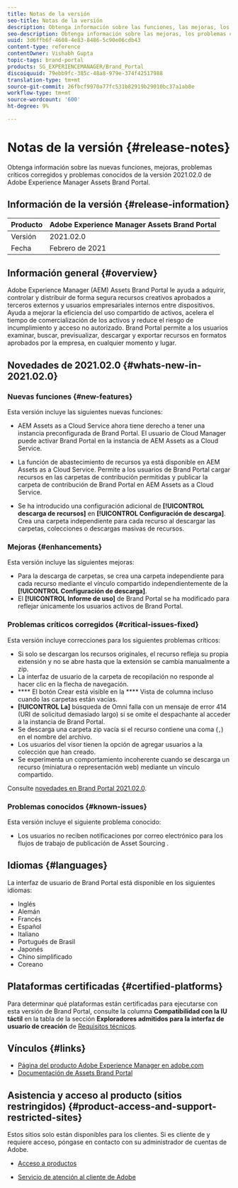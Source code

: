 ```yaml
---
title: Notas de la versión
seo-title: Notas de la versión
description: Obtenga información sobre las funciones, las mejoras, los problemas críticos corregidos y los problemas conocidos en la versión 2021.02.0 de Adobe Experience Manager Assets Brand Portal.
seo-description: Obtenga información sobre las mejoras, los problemas críticos corregidos y los problemas conocidos en la versión 2021.02.0 de Adobe Experience Manager Assets Brand Portal.
uuid: 3d6ffb6f-4608-4e83-8486-5c90e06cdb43
content-type: reference
contentOwner: Vishabh Gupta
topic-tags: brand-portal
products: SG_EXPERIENCEMANAGER/Brand_Portal
discoiquuid: 79ebb9fc-385c-48a8-979e-374f42517988
translation-type: tm+mt
source-git-commit: 26fbcf9970a77fc531b82919b29010bc37a1ab8e
workflow-type: tm+mt
source-wordcount: '600'
ht-degree: 9%

---
```



# Notas de la versión {#release-notes}

Obtenga información sobre las nuevas funciones, mejoras, problemas críticos corregidos y problemas conocidos de la versión 2021.02.0 de Adobe Experience Manager Assets Brand Portal.

## Información de la versión {#release-information}

| Producto | Adobe Experience Manager Assets Brand Portal |
|---|---|
| Versión | 2021.02.0 |
| Fecha | Febrero de 2021 |

## Información general {#overview}

Adobe Experience Manager (AEM) Assets Brand Portal le ayuda a adquirir, controlar y distribuir de forma segura recursos creativos aprobados a terceros externos y usuarios empresariales internos entre dispositivos. Ayuda a mejorar la eficiencia del uso compartido de activos, acelera el tiempo de comercialización de los activos y reduce el riesgo de incumplimiento y acceso no autorizado. Brand Portal permite a los usuarios examinar, buscar, previsualizar, descargar y exportar recursos en formatos aprobados por la empresa, en cualquier momento y lugar.

## Novedades de 2021.02.0 {#whats-new-in-2021.02.0}

### Nuevas funciones {#new-features}

Esta versión incluye las siguientes nuevas funciones:

* AEM Assets as a Cloud Service ahora tiene derecho a tener una instancia preconfigurada de Brand Portal. El usuario de Cloud Manager puede activar Brand Portal en la instancia de AEM Assets as a Cloud Service.

* La función de abastecimiento de recursos ya está disponible en AEM Assets as a Cloud Service. Permite a los usuarios de Brand Portal cargar recursos en las carpetas de contribución permitidas y publicar la carpeta de contribución de Brand Portal en AEM Assets as a Cloud Service.

* Se ha introducido una configuración adicional de **[!UICONTROL descarga de recursos]** en **[!UICONTROL Configuración de descarga]**. Crea una carpeta independiente para cada recurso al descargar las carpetas, colecciones o descargas masivas de recursos.

<!-- 
* The **[!UICONTROL Download]** dialog is revamped in a list view with additional options to exclude the renditions which are not required, apply the same set of rules for similar asset types, and download the selected asset renditions. See [steps to download assets from Brand Portal](https://docs.adobe.com/content/help/en/experience-manager-brand-portal/using/download/brand-portal-download-assets.html#download-assets).
-->

<!--
* The new **[!UICONTROL Download]** dialog now appears with all the renditions of the selected assets or folders containing assets in a list view, wherein the Brand Portal users can apply same set of renditions for similar asset types and download the selected asset renditions. 
-->

<!-- 
* Navigation to the **[!UICONTROL Files]**, **[!UICONTROL Collections]**, and **[!UICONTROL Shared Links]** is now possible from all the Brand Portal pages in one-click.  

* The **[!UICONTROL Renditions]** panel in the asset details page now allows the Brand Portal users to select the original asset and (or) specific asset renditions, and directly download them from the **[!UICONTROL Renditions]** panel without having to open the **[!UICONTROL Download]** dialog. See [download assets from asset details page](https://docs.adobe.com/content/help/en/experience-manager-brand-portal/using/download/brand-portal-download-assets.html#download-assets-from-asset-details-page).
-->

<!--
Brand Portal users can exclude specific renditions which are not required and directly download the original asset and its renditions from the **[!UICONTROL Renditions]** panel on the asset details page. 
-->

<!-- 
* In addition to the existing **[!UICONTROL Download]** configurations, the Brand Portal administrators can also [configure permissions for different group of users](https://docs.adobe.com/content/help/en/experience-manager-brand-portal/using/download/brand-portal-download-assets.html#configure-download-permissions) to view and (or) download the original asset and its renditions from the asset details page. These configurations will define who can access and (or) download the asset renditions.
-->

### Mejoras {#enhancements}

Esta versión incluye las siguientes mejoras:

* Para la descarga de carpetas, se crea una carpeta independiente para cada recurso mediante el vínculo compartido independientemente de la **[!UICONTROL Configuración de descarga]**.
* El **[!UICONTROL Informe de uso]** de Brand Portal se ha modificado para reflejar únicamente los usuarios activos de Brand Portal.

<!--
* The threshold of session timeout for the guest users has been reduced from 2 hours to 15 minutes.
* The additional **[!UICONTROL View pages]** option has been removed for multi-page PDFs as the user can now view the PDF pages from the Adobe Document Cloud Viewer.
-->


### Problemas críticos corregidos {#critical-issues-fixed}

Esta versión incluye correcciones para los siguientes problemas críticos:

* Si solo se descargan los recursos originales, el recurso refleja su propia extensión y no se abre hasta que la extensión se cambia manualmente a zip.
* La interfaz de usuario de la carpeta de recopilación no responde al hacer clic en la flecha de navegación.
* **** El botón Crear está visible en la  **** Vista de columna incluso cuando las carpetas están vacías.
* **[!UICONTROL La]** búsqueda de Omni falla con un mensaje de error 414 (URI de solicitud demasiado largo) si se omite el despachante al acceder a la instancia de Brand Portal.
* Se descarga una carpeta zip vacía si el recurso contiene una coma (`,`) en el nombre del archivo.
* Los usuarios del visor tienen la opción de agregar usuarios a la colección que han creado.
* Se experimenta un comportamiento incoherente cuando se descarga un recurso (miniatura o representación web) mediante un vínculo compartido.

Consulte [novedades en Brand Portal 2021.02.0](whats-new.md).


### Problemas conocidos {#known-issues}

Esta versión incluye el siguiente problema conocido:

* Los usuarios no reciben notificaciones por correo electrónico para los flujos de trabajo de publicación de Asset Sourcing .

<!--
### Known Issues {#known-issues}

This release includes the following known issue:

* Search on the **[!UICONTROL Asset Reports]** shows processing on the product interface with no search result.
* The video DM encodes are not visible to the non-admin users on the asset details page.
* The alignment of the size of individual asset renditions and total download size is distorted in the Download dialog.
-->


<!--
* Download Settings configuration to configure asset download from Brand Portal. Fast download, custom renditions, and system renditions are the available configurations. 
-->

<!--
* Document Viewer has been introduced to enhance the PDF viewing experience. New options are available for viewing the PDF files in Brand Portal.

* Advances in the asset download process which improves the Brand Portal user experience while [downloading assets from Brand Portal](brand-portal-download-assets.md). Brand Portal administrators can configure **[!UICONTROL Fast Download]**, **[!UICONTROL Custom Renditions]**, and **[!UICONTROL System Renditions]** from the **[!UICONTROL Download]** settings. 

For details, see [what's new in Brand Portal 6.4.7](whats-new.md). 

### Critical Issues Fixed {#critical-issues-fixed-647}

This release includes fixes to the following critical issues:

* The viewer users are not permitted to share link for collections but the option to share is visible to them on the product interface.

* The **[!UICONTROL Download]** button on the options bar does not list all the licensed assets of the selected folder.

* The search takes longer to show the results for certain keywords.

* The **[!UICONTROL Agree]** and **[!UICONTROL Disagree]** check boxes does not appear on bulk selection of licensed and unlicensed assets during download.

* Filter-based search shows processing on the product interface with no search result. 

* The assets do not download from share link if the shared folder contains numerous and large assets.


### Known Issues {#known-issues-647}

This release includes the following known issues:

* If multiple assets are selected, license text does not appear on clicking Terms and Conditions on the license agreement page during download using share link.   

-->

## Idiomas {#languages}

La interfaz de usuario de Brand Portal está disponible en los siguientes idiomas:

* Inglés
* Alemán
* Francés
* Español
* Italiano
* Portugués de Brasil
* Japonés
* Chino simplificado
* Coreano

## Plataformas certificadas {#certified-platforms}

Para determinar qué plataformas están certificadas para ejecutarse con esta versión de Brand Portal, consulte la columna **Compatibilidad con la IU táctil** en la tabla de la sección **Exploradores admitidos para la interfaz de usuario de creación** de [Requisitos técnicos](https://helpx.adobe.com/experience-manager/6-4/sites/deploying/using/technical-requirements.html).

## Vínculos {#links}

* [Página del producto Adobe Experience Manager en adobe.com](http://www.adobe.com/in/marketing-cloud/experience-manager.html)
* [Documentación de Assets Brand Portal](https://helpx.adobe.com/es/experience-manager/brand-portal/user-guide.html)

## Asistencia y acceso al producto (sitios restringidos) {#product-access-and-support-restricted-sites}

Estos sitios solo están disponibles para los clientes. Si es cliente de y requiere acceso, póngase en contacto con su administrador de cuentas de Adobe.

<!--
* [https://daycare.day.com](https://daycare.day.com) 
-->

* [Acceso a productos](https://login.marketing.adobe.com)

* [Servicio de atención al cliente de Adobe](https://helpx.adobe.com/contact.html)
